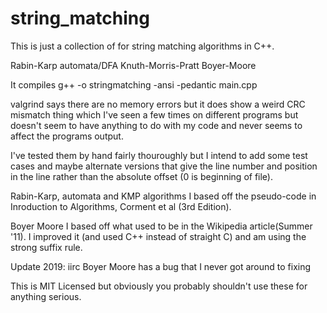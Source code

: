 
string_matching
===============

This is just a collection of for string matching algorithms in C++.

Rabin-Karp
automata/DFA
Knuth-Morris-Pratt
Boyer-Moore

It compiles
g++ -o stringmatching -ansi -pedantic main.cpp

valgrind says there are no memory errors but it does show a weird CRC mismatch thing
which I've seen a few times on different programs but doesn't seem to have anything to
do with my code and never seems to affect the programs output.

I've tested them by hand fairly thouroughly but I intend to add some
test cases and maybe alternate versions that give the line number and position
in the line rather than the absolute offset (0 is beginning of file).

Rabin-Karp, automata and KMP algorithms I based off the pseudo-code
in Inroduction to Algorithms, Corment et al (3rd Edition).

Boyer Moore I based off what used to be in the Wikipedia article(Summer '11).
I improved it (and used C++ instead of straight C) and am using the strong suffix rule.

Update 2019: iirc Boyer Moore has a bug that I never got around to fixing

This is MIT Licensed but obviously you probably shouldn't use these for anything
serious.
